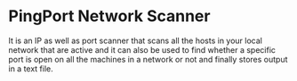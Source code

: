 # PingPort Network Scanner 
It is an IP as well as port scanner that scans all the hosts in your local network that are active and it can also be used to find whether a specific port is open on all the machines in a network or not and finally stores output in a text file.
